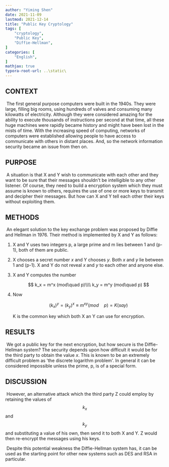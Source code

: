 ```yaml
---
author: "Yiming Shen"
date: 2021-11-09
lastmod: 2021-12-14
title: "Public Key Cryptology"
tags: [
    "cryptology",
    "Public Key",
    "Diffie-Hellman",
]
categories: [
    "English",
]
mathjax: true
typora-root-url: ..\static\
---
```


## CONTEXT

​		The first general purpose computers were built in the 1940s. They were large, filling big rooms, using hundreds of valves and consuming many kilowatts of electricity. Although they were considered amazing for the ability to execute thousands of instructions per second at that time, all these huge machines were rapidly became history and might have been lost in the mists of time. With the increasing speed of computing, networks of computers were established allowing people to have access to communicate with others in distant places. And, so the network information security became an issue from then on.

## PURPOSE

​		A situation is that X and Y wish to communicate with each other and they want to be sure that their messages shouldn't be intelligible to any other listener. Of course, they need to build a encryption system which they must assume is known to others, requires the use of one or more keys to transmit and decipher their messages. But how can X and Y tell each other their keys without exploiting them.

## METHODS

​		An elegant solution to the key exchange problem was proposed by Diffie and Hellman in 1976. Their method is implemented by X and Y as follows:

1. X and Y uses two integers p, a large prime and m lies between 1 and 	(p-1), both of them are public.

2. X chooses a secret number $x$ and Y chooses $y$. Both $x$ and $y$ lie between 1 and (p-1). X and Y do not reveal $x$ and $y$ to each other and anyone else.

3. X and Y computes the number
   
   
   $$
   k_x = m^x (mod\quad p)\\\\
   k_y = m^y (mod\quad p)
   $$
   
4. Now
   
   
   $$
   (k_x)^y = (k_y)^x \equiv m^{xy}(mod\quad p)=K(say)
   $$
   
   
   K is the common key which both X an Y can use for encryption.

## RESULTS

​		We got a public key for the next encryption, but how secure is the Diffie-Hellman system? The security depends upon how difficult it would be for the third party to obtain the value $x$. This is known to be an extremely difficult problem as 'the discrete logarithm problem'. In general it can be considered impossible unless the prime, p, is of a special form.

## DISCUSSION

​		However, an alternative attack which the third party Z could employ by retaining the  values of $$k_x$$ and $$k_y$$ and substituting a value of his own, then send it to both X and Y.  Z would then re-encrypt the messages using his keys.

​		Despite this potential weakness the Diffie-Hellman system has, it can be used as the starting point for other new systems such as DES and RSA in particular.

